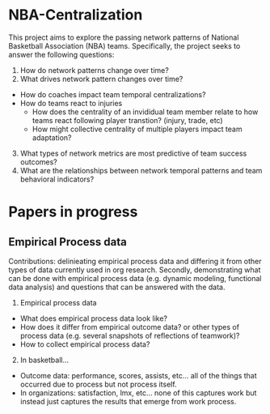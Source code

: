 # NBA-Centralization
This project aims to explore the passing network patterns of National Basketball Association (NBA) teams. Specifically, the project seeks to answer the following questions:

1. How do network patterns change over time?
2. What drives network pattern changes over time?
* How do coaches impact team temporal centralizations?
* How do teams react to injuries
  * How does the centrality of an invididual team member relate to how teams react following player transtion? (injury, trade, etc)
  * How might collective centrality of multiple players impact team adaptation?
3. What types of network metrics are most predictive of team success outcomes?
4. What are the relationships between network temporal patterns and team behavioral indicators?

# Papers in progress
## Empirical Process data
Contributions: delinieating empirical process data and differing it from other types of data currently used in org research. Secondly, demonstrating what can be done with empirical process data (e.g. dynamic modeling, functional data analysis) and questions that can be answered with the data.
1. Empirical process data
* What does empirical process data look like?
* How does it differ from empirical outcome data? or other types of process data (e.g. several snapshots of reflections of teamwork)?
* How to collect empirical process data?
2. In basketball...
* Outcome data: performance, scores, assists, etc... all of the things that occurred due to process but not process itself.
* In organizations: satisfaction, lmx, etc... none of this captures work but instead just captures the results that emerge from work process.
